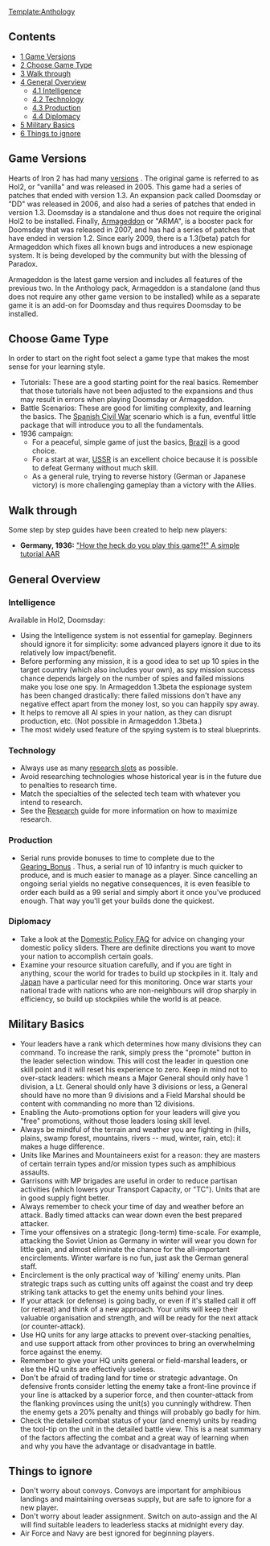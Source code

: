 [Template:Anthology](/wiki/index.php?title=Template:Anthology&action=edit&redlink=1 "Template:Anthology (page does not exist)")

## Contents

-   [ 1 Game Versions ](#Game_Versions)
-   [ 2 Choose Game Type ](#Choose_Game_Type)
-   [ 3 Walk through ](#Walk_through)
-   [ 4 General Overview ](#General_Overview)
    -   [ 4.1 Intelligence ](#Intelligence)
    -   [ 4.2 Technology ](#Technology)
    -   [ 4.3 Production ](#Production)
    -   [ 4.4 Diplomacy ](#Diplomacy)
-   [ 5 Military Basics ](#Military_Basics)
-   [ 6 Things to ignore ](#Things_to_ignore)

##  Game Versions 

Hearts of Iron 2 has had many [versions](/wiki/Versioning "Versioning")
. The original game is referred to as HoI2, or "vanilla" and was
released in 2005. This game had a series of patches that ended with
version 1.3. An expansion pack called Doomsday or "DD" was released in
2006, and also had a series of patches that ended in version 1.3.
Doomsday is a standalone and thus does not require the original HoI2 to
be installed. Finally, [Armageddon](/wiki/Armageddon "Armageddon") or
"ARMA", is a booster pack for Doomsday that was released in 2007, and
has had a series of patches that have ended in version 1.2. Since early
2009, there is a 1.3(beta) patch for Armageddon which fixes all known
bugs and introduces a new espionage system. It is being developed by the
community but with the blessing of Paradox.

Armageddon is the latest game version and includes all features of the
previous two. In the Anthology pack, Armageddon is a standalone (and
thus does not require any other game version to be installed) while as a
separate game it is an add-on for Doomsday and thus requires Doomsday to
be installed.

##  Choose Game Type 

In order to start on the right foot select a game type that makes the
most sense for your learning style.

-   Tutorials: These are a good starting point for the real basics.
    Remember that those tutorials have not been adjusted to the
    expansions and thus may result in errors when playing Doomsday or
    Armageddon.
-   Battle Scenarios: These are good for limiting complexity, and
    learning the basics. The [Spanish Civil
    War](/wiki/Spanish_Civil_War "Spanish Civil War") scenario which is
    a fun, eventful little package that will introduce you to all the
    fundamentals.
-   1936 campaign:
    -   For a peaceful, simple game of just the basics,
        [Brazil](/wiki/Brazil_strategy "Brazil strategy") is a good
        choice.
    -   For a start at war, [USSR](/wiki/USSR_strategy "USSR strategy")
        is an excellent choice because it is possible to defeat Germany
        without much skill.
    -   As a general rule, trying to reverse history (German or Japanese
        victory) is more challenging gameplay than a victory with the
        Allies.

##  Walk through 

Some step by step guides have been created to help new players:

-   **Germany, 1936:** ["How the heck do you play this game?!" A simple
    tutorial
    AAR](http://forum.paradoxplaza.com/forum/showthread.php?t=378841)

##  General Overview 

###  Intelligence 

Available in HoI2, Doomsday:

-   Using the Intelligence system is not essential for gameplay.
    Beginners should ignore it for simplicity: some advanced players
    ignore it due to its relatively low impact/benefit.
-   Before performing any mission, it is a good idea to set up 10 spies
    in the target country (which also includes your own), as spy mission
    success chance depends largely on the number of spies and failed
    missions make you lose one spy. In Armageddon 1.3beta the espionage
    system has been changed drastically: there failed missions don't
    have any negative effect apart from the money lost, so you can
    happily spy away.
-   It helps to remove all AI spies in your nation, as they can disrupt
    production, etc. (Not possible in Armageddon 1.3beta.)
-   The most widely used feature of the spying system is to steal
    blueprints.

###  Technology 

-   Always use as many [research
    slots](/wiki/Research_Slot "Research Slot") as possible.
-   Avoid researching technologies whose historical year is in the
    future due to penalties to research time.
-   Match the specialties of the selected tech team with whatever you
    intend to research.
-   See the [Research](/wiki/Research "Research") guide for more
    information on how to maximize research.

###  Production 

-   Serial runs provide bonuses to time to complete due to the
    [Gearing_Bonus](/wiki/Gearing_Bonus "Gearing Bonus") . Thus, a
    serial run of 10 infantry is much quicker to produce, and is much
    easier to manage as a player. Since cancelling an ongoing serial
    yields no negative consequences, it is even feasible to order each
    build as a 99 serial and simply abort it once you've produced
    enough. That way you'll get your builds done the quickest.

###  Diplomacy 

-   Take a look at the [Domestic Policy
    FAQ](/wiki/Domestic_Policy_FAQ "Domestic Policy FAQ") for advice on
    changing your domestic policy sliders. There are definite directions
    you want to move your nation to accomplish certain goals.
-   Examine your resource situation carefully, and if you are tight in
    anything, scour the world for trades to build up stockpiles in it.
    Italy and [Japan](/wiki/Japan "Japan") have a particular need for
    this monitoring. Once war starts your national trade with nations
    who are non-neighbours will drop sharply in efficiency, so build up
    stockpiles while the world is at peace.

##  Military Basics 

-   Your leaders have a rank which determines how many divisions they
    can command. To increase the rank, simply press the "promote" button
    in the leader selection window. This will cost the leader in
    question one skill point and it will reset his experience to zero.
    Keep in mind not to over-stack leaders: which means a Major General
    should only have 1 division, a Lt. General should only have 3
    divisions or less, a General should have no more than 9 divisions
    and a Field Marshal should be content with commanding no more than
    12 divisions.
-   Enabling the Auto-promotions option for your leaders will give you
    "free" promotions, without those leaders losing skill level.
-   Always be mindful of the terrain and weather you are fighting in
    (hills, plains, swamp forest, mountains, rivers -- mud, winter,
    rain, etc): it makes a huge difference.
-   Units like Marines and Mountaineers exist for a reason: they are
    masters of certain terrain types and/or mission types such as
    amphibious assaults.
-   Garrisons with MP brigades are useful in order to reduce partisan
    activities (which lowers your Transport Capacity, or "TC"). Units
    that are in good supply fight better.
-   Always remember to check your time of day and weather before an
    attack. Badly timed attacks can wear down even the best prepared
    attacker.
-   Time your offensives on a strategic (long-term) time-scale. For
    example, attacking the Soviet Union as Germany in winter will wear
    you down for little gain, and almost eliminate the chance for the
    all-important encirclements. Winter warfare is no fun, just ask the
    German general staff.
-   Encirclement is the only practical way of 'killing' enemy units.
    Plan strategic traps such as cutting units off against the coast and
    try deep striking tank attacks to get the enemy units behind your
    lines.
-   If your attack (or defense) is going badly, or even if it's stalled
    call it off (or retreat) and think of a new approach. Your units
    will keep their valuable organisation and strength, and will be
    ready for the next attack (or counter-attack).
-   Use HQ units for any large attacks to prevent over-stacking
    penalties, and use support attack from other provinces to bring an
    overwhelming force against the enemy.
-   Remember to give your HQ units general or field-marshal leaders, or
    else the HQ units are effectively useless.
-   Don't be afraid of trading land for time or strategic advantage. On
    defensive fronts consider letting the enemy take a front-line
    province if your line is attacked by a superior force, and then
    counter-attack from the flanking provinces using the unit(s) you
    cunningly withdrew. Then the enemy gets a 20% penalty and things
    will probably go badly for him.
-   Check the detailed combat status of your (and enemy) units by
    reading the tool-tip on the unit in the detailed battle view. This
    is a neat summary of the factors affecting the combat and a great
    way of learning when and why you have the advantage or disadvantage
    in battle.

##  Things to ignore 

-   Don't worry about convoys. Convoys are important for amphibious
    landings and maintaining overseas supply, but are safe to ignore for
    a new player.
-   Don't worry about leader assignment. Switch on auto-assign and the
    AI will find suitable leaders to leaderless stacks at midnight every
    day.
-   Air Force and Navy are best ignored for beginning players.
